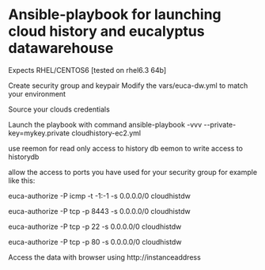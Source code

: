 Ansible-playbook for launching cloud history and eucalyptus datawarehouse
=================

Expects RHEL/CENTOS6 [tested on rhel6.3 64b]

Create security group and keypair
Modify the vars/euca-dw.yml to match your environment

Source your clouds credentials

Launch the playbook with command
ansible-playbook -vvv --private-key=mykey.private cloudhistory-ec2.yml

use reemon for read only access to history db
eemon to write access to historydb

allow the access to ports you have used for your security group
for example like this:

euca-authorize -P icmp -t -1:-1 -s 0.0.0.0/0 cloudhistdw

euca-authorize -P tcp -p 8443 -s 0.0.0.0/0 cloudhistdw

euca-authorize -P tcp -p 22 -s 0.0.0.0/0 cloudhistdw

euca-authorize -P tcp -p 80 -s 0.0.0.0/0 cloudhistdw

Access the data with browser using http://instanceaddress
